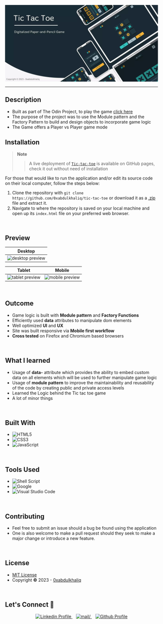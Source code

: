 <div align=center>
<img src='./design/cover.webp' alt='project-cover'>
</div>
<hr>

## **Description**

- Built as part of The Odin Project, to play the game [click here](https://0xabdulkhaliq.github.io/tic-tac-toe/)
- The purpose of the project was to use the Module pattern and the Factory Pattern to build and design objects to incorporate game logic
- The Game offers a Player vs Player game mode

## **Installation**

> **Note** 
>> A live deployment of [`Tic-tac-toe`](https://0xabdulkhaliq.github.io/tic-tac-toe/) is available on GitHub pages, check it out without need of installation

For those that would like to run the application and/or edit its source code on their local computer, follow the steps below:

1. Clone the repository with `git clone https://github.com/0xabdulkhaliq/tic-tac-toe` or download it as a [.zip](https://github.com/0xabdulkhaliq/tic-tac-toe/archive/refs/heads/main.zip) file and extract it.
2. Navigate to where the repository is saved on your local machine and open up its `index.html` file on your preferred web browser.

<br>

## **Preview**

| Desktop        |
| :-------------: |
| <img src='./design/desktop-preview.png' alt='desktop preview'>    |

| Tablet | Mobile |
| :-----: | :-----: |
| <img src='./design/tablet-preview.png' width='580px' alt='tablet preview'> | <img src='./design/mobile-preview.png' alt='mobile preview'> |

<br>

## **Outcome**

* Game logic is built with **Module pattern** and **Factory Functions**
* Efficiently used **data** attributes to manipulate dom elements
* Well optimized **UI** and **UX**
* Site was built responsive via **Mobile first workflow**
* **Cross tested** on Firefox and Chromium based browsers

<br>

## **What I learned**

* Usage of **data-** attribute which provides the ability to embed custom data on all elements which will be used to further manipulate game logic
* Usage of **module pattern** to improve the maintainability and reusability of the code by creating public and private access levels
* Learned the Logic behind the Tic tac toe game
* A lot of minor things

<br>

## **Built With**

- ![HTML5](https://img.shields.io/badge/html5-%23E34F26.svg?style=for-the-badge&logo=html5&logoColor=white)   
- ![CSS3](https://img.shields.io/badge/css3-%231572B6.svg?style=for-the-badge&logo=css3&logoColor=white)   
- ![JavaScript](https://img.shields.io/badge/javascript-%23323330.svg?style=for-the-badge&logo=javascript&logoColor=%23F7DF1E)


<br>

## **Tools Used**

- ![Shell Script](https://img.shields.io/badge/Bash-%23121011.svg?style=for-the-badge&logo=gnu-bash&logoColor=white)   
- ![Google](https://img.shields.io/badge/google-4285F4?style=for-the-badge&logo=google&logoColor=white) 
- ![Visual Studio Code](https://img.shields.io/badge/Visual%20Studio%20Code-0078d7.svg?style=for-the-badge&logo=visual-studio-code&logoColor=white)   

<br>

## **Contributing**

- Feel free to submit an issue should a bug be found using the application
- One is also welcome to make a pull request should they seek to make a major change or introduce a new feature.

<br>

## **License**

- [MIT License](https://github.com/0xabdulkhaliq/tic-tac-toe/blob/main/LICENSE)
- Copyright **©** 2023 - [0xabdulkhaliq](https://github.com/0xabdulkhaliq/)

<br>

## Let's Connect 👋

<div align=center>

  <a href="https://linkedin.com/in/0xabdulkhaliq" >
    <img src="https://img.shields.io/badge/linkedin%20Profile-%2300acee.svg?color=405DE6&style=for-the-badge&logo=linkedin&logoColor=white" alt="Linkedin Profile">
  </a>&nbsp;&nbsp;

  <a href="mailto:0xabdulkhaliq@gmail.com" target="_blank">
    <img src="https://img.shields.io/badge/gmail-%23EA4335.svg?style=for-the-badge&logo=gmail&logoColor=white" alt=mail/>
  </a>&nbsp;&nbsp;

  <a href="https://www.github.com/0xabdulkhaliq/" >
    <img src="https://img.shields.io/badge/Github%20Profile-131313?style=for-the-badge&logo=github&logoColor=white" alt="Github Profile">
  </a>

</div>

<br>
